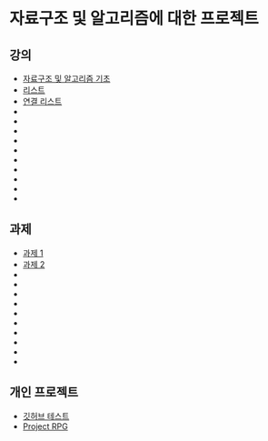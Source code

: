 # 자료구조 및 알고리즘에 대한 프로젝트
## 강의
+ [자료구조 및 알고리즘 기초](https://github.com/parkrye/KGA/tree/master/02_CSharpAlgorithm/Study/00_Algorithm)
+ [리스트](https://github.com/parkrye/KGA/tree/master/02_CSharpAlgorithm/Study/01_List)
+ [연결 리스트](https://github.com/parkrye/KGA/tree/master/02_CSharpAlgorithm/Study/02_LinkedList)
+ []()
+ []()
+ []()
+ []()
+ []()
+ []()
+ []()
+ []()
+ []()
+ []()
## 과제
+ [과제 1](https://github.com/parkrye/KGA/tree/master/02_CSharpAlgorithm/Homework/Homerwork_01)
+ [과제 2](https://github.com/parkrye/KGA/tree/master/02_CSharpAlgorithm/Homework/HomeWork_02)
+ []()
+ []()
+ []()
+ []()
+ []()
+ []()
+ []()
+ []()
+ []()
+ []()
## 개인 프로젝트
+ [깃허브 테스트](https://github.com/parkrye/KGA/tree/master/02_CSharpAlgorithm/PersonalProject/GithubTest)
+ [Project RPG](https://github.com/parkrye/KGA/tree/master/02_CSharpAlgorithm/PersonalProject/ProjectRPG)